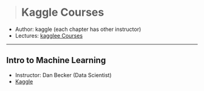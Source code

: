 > # Kaggle Courses

- Author: kaggle (each chapter has other instructor)
- Lectures: [kagglee Courses](https://www.kaggle.com/learn/overview)

---

## Intro to Machine Learning

- Instructor: Dan Becker (Data Scientist)
- [Kaggle](https://www.kaggle.com/learn/intro-to-machine-learning)
